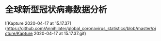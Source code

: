 # 全球新型冠状病毒数据分析

![Kapture 2020-04-17 at 15.17.37](https://github.com/Annihilater/global_coronavirus_statistics/blob/master/picture/Kapture 2020-04-17 at 15.17.37.gif)









